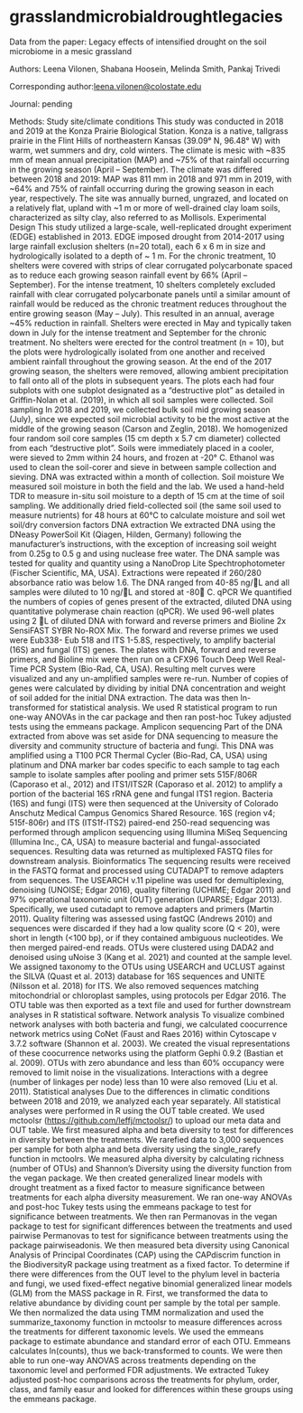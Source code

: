 # grasslandmicrobialdroughtlegacies
Data from the paper: Legacy effects of intensified drought on the soil microbiome in a mesic grassland

Authors: Leena Vilonen, Shabana Hoosein, Melinda Smith, Pankaj Trivedi

Corresponding author:leena.vilonen@colostate.edu

Journal: pending

Methods: Study site/climate conditions
	This study was conducted in 2018 and 2019 at the Konza Prairie Biological Station. Konza is a native, tallgrass prairie in the Flint Hills of northeastern Kansas (39.09° N, 96.48° W) with warm, wet summers and dry, cold winters. The climate is mesic with ~835 mm of mean annual precipitation (MAP) and ~75% of that rainfall occurring in the growing season (April – September). The climate was differed between 2018 and 2019: MAP was 811 mm in 2018 and 971 mm in 2019, with ~64% and 75% of rainfall occurring during the growing season in each year, respectively. The site was annually burned, ungrazed, and located on a relatively flat, upland with ~1 m or more of well-drained clay loam soils, characterized as silty clay, also referred to as Mollisols.
Experimental Design
	This study utilized a large-scale, well-replicated drought experiment (EDGE) established in 2013. EDGE imposed drought from 2014-2017 using large rainfall exclusion shelters (n=20 total), each 6 x 6 m in size and hydrologically isolated to a depth of ~ 1 m. For the chronic treatment, 10 shelters were covered with strips of clear corrugated polycarbonate spaced as to reduce each growing season rainfall event by 66% (April – September). For the intense treatment, 10 shelters completely excluded rainfall with clear corrugated polycarbonate panels until a similar amount of rainfall would be reduced as the chronic treatment reduces throughout the entire growing season (May – July). This resulted in an annual, average ~45% reduction in rainfall. Shelters were erected in May and typically taken down in July for the intense treatment and September for the chronic treatment. No shelters were erected for the control treatment (n = 10), but the plots were hydrologically isolated from one another and received ambient rainfall throughout the growing season. At the end of the 2017 growing season, the shelters were removed, allowing ambient precipitation to fall onto all of the plots in subsequent years. The plots each had four subplots with one subplot designated as a “destructive plot” as detailed in Griffin-Nolan et al. (2019), in which all soil samples were collected.
Soil sampling
	In 2018 and 2019, we collected bulk soil mid growing season (July), since we expected soil microbial activity to be the most active at the middle of the growing season (Carson and Zeglin, 2018). We homogenized four random soil core samples (15 cm depth x 5.7 cm diameter) collected from each “destructive plot”. Soils were immediately placed in a cooler, were sieved to 2mm within 24 hours, and frozen at -20° C. Ethanol was used to clean the soil-corer and sieve in between sample collection and sieving. DNA was extracted within a month of collection.
Soil moisture
We measured soil moisture in both the field and the lab. We used a hand-held TDR to measure in-situ soil moisture to a depth of 15 cm at the time of soil sampling. We additionally dried field-collected soil (the same soil used to measure nutrients) for 48 hours at 60°C to calculate moisture and soil wet soil/dry conversion factors
DNA extraction
We extracted DNA using the DNeasy PowerSoil Kit (Qiagen, Hilden, Germany) following the manufacturer’s instructions, with the exception of increasing soil weight from 0.25g to 0.5 g and using nuclease free water. The DNA sample was tested for quality and quantity using a NanoDrop Lite Spechtrophotometer (Fischer Scientific, MA, USA). Extractions were repeated if 260/280 absorbance ratio was below 1.6. The DNA ranged from 40-85 ng/L and all samples were diluted to 10 ng/L and stored at -80 C.
qPCR
We quantified the numbers of copies of genes present of the extracted, diluted DNA using quantitative polymerase chain reaction (qPCR). We used 96-well plates using 2 L of diluted DNA with forward and reverse primers and Bioline 2x SensiFAST SYBR No-ROX Mix. The forward and reverse primes we used were Eub338- Eub 518 and ITS 1-5.8S, respectively, to amplify bacterial (16S) and fungal (ITS) genes. The plates with DNA, forward and reverse primers, and Bioline mix were then run on a CFX96 Touch Deep Well Real-Time PCR System (Bio-Rad, CA, USA). Resulting melt curves were visualized and any un-amplified samples were re-run. Number of copies of genes were calculated by dividing by initial DNA concentration and weight of soil added for the initial DNA extraction. The data was then ln-transformed for statistical analysis. We used R statistical program to run one-way ANOVAs in the car package and then ran post-hoc Tukey adjusted tests using the emmeans package.
Amplicon sequencing 
	Part of the DNA extracted from above was set aside for DNA sequencing to measure the diversity and community structure of bacteria and fungi. This DNA was amplified using a T100 PCR Thermal Cycler (Bio-Rad, CA, USA) using platinum and DNA marker bar codes specific to each sample to tag each sample to isolate samples after pooling and primer sets 515F/806R (Caporaso et al., 2012) and ITS1/ITS2R (Caporaso et al. 2012) to amplify a portion of the bacterial 16S rRNA gene and fungal ITS1 region. Bacteria (16S) and fungi (ITS) were then sequenced at the University of Colorado Anschutz Medical Campus Genomics Shared Resource. 16S (region v4; 515f-806r) and ITS (ITS1f-ITS2) paired-end 250-read sequencing was performed through amplicon sequencing using Illumina MiSeq Sequencing (Illumina Inc., CA, USA) to measure bacterial and fungal-associated sequences. Resulting data was returned as multiplexed FASTQ files for downstream analysis. 
Bioinformatics 
	The sequencing results were received in the FASTQ format and processed using CUTADAPT to remove adapters from sequences. The USEARCH v.11 pipeline was used for demultiplexing, denoising (UNOISE; Edgar 2016), quality filtering (UCHIME; Edgar 2011) and 97% operational taxonomic unit (OUT) generation (UPARSE; Edgar 2013). Specifically, we used cutadapt to remove adapters and primers (Martin 2011). Quality filtering was assessed using fastQC (Andrews 2010) and sequences were discarded if they had a low quality score (Q < 20), were short in length (<100 bp), or if they contained ambiguous nucleotides. We then merged paired-end reads. OTUs were clustered using DADA2 and denoised using uNoise 3 (Kang et al. 2021) and counted at the sample level. We assigned taxonomy to the OTUs using USEARCH and UCLUST against the SILVA (Quast et al. 2013) database for 16S sequences and UNITE (Nilsson et al. 2018) for ITS. We also removed sequences matching mitochondrial or chloroplast samples, using protocols per Edgar 2016. The OTU table was then exported as a text file and used for further downstream analyses in R statistical software.
Network analysis 
	To visualize combined network analyses with both bacteria and fungi, we calculated coocurrence network metrics using CoNet (Faust and Raes 2016) within Cytoscape v 3.7.2 software (Shannon et al. 2003). We created the visual representations of these coocurrence networks using the platform Gephi 0.9.2 (Bastian et al. 2009). OTUs with zero abundance and less than 60% occupancy were removed to limit noise in the visualizations. Interactions with a degree (number of linkages per node) less than 10 were also removed (Liu et al. 2011). 
Statistical analyses
	Due to the differences in climatic conditions between 2018 and 2019, we analyzed each year separately. All statistical analyses were performed in R using the OUT table created. We used mctoolsr (https://github.com/leffj/mctoolsr/) to upload our meta data and OUT table. We first measured alpha and beta diversity to test for differences in diversity between the treatments. We rarefied data to 3,000 sequences per sample for both alpha and beta diversity using the single_rarefy function in mctoolrs. We measured alpha diversity by calculating richness (number of OTUs) and Shannon’s Diversity using the diversity function from the vegan package. We then created generalized linear models with drought treatment as a fixed factor to measure significance between treatments for each alpha diversity measurement. We ran one-way ANOVAs and post-hoc Tukey tests using the emmeans package to test for significance between treatments. We then ran Permanovas in the vegan package to test for significant differences between the treatments and used pairwise Permanovas to test for significance between treatments using the package pairwiseadonis. We then measured beta diversity using Canonical Analysis of Principal Coordinates (CAP) using the CAPdiscrim function in the BiodiversityR package using treatment as a fixed factor. 
	To determine if there were differences from the OUT level to the phylum level in bacteria and fungi, we used fixed-effect negative binomial generalized linear models (GLM) from the MASS package in R. First, we transformed the data to relative abundance by dividing count per sample by the total per sample. We then normalized the data using TMM normalization and used the summarize_taxonomy function in mctoolsr to measure differences across the treatments for different taxonomic levels. We used the emmeans package to estimate abundance and standard error of each OTU. Emmeans calculates ln(counts), thus we back-transformed to counts. We were then able to run one-way ANOVAS across treatments depending on the taxonomic level and performed FDR adjustments. We extracted Tukey adjusted post-hoc comparisons across the treatments for phylum, order, class, and family  easur and looked for differences within these groups using the emmeans package. 

